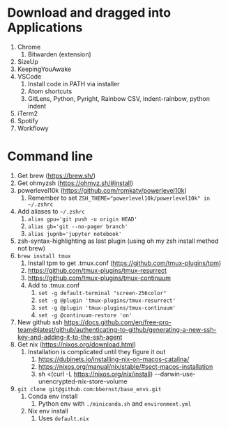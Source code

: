 # Download and dragged into Applications
1. Chrome
    1. Bitwarden (extension)
1. SizeUp
1. KeepingYouAwake
1. VSCode
    1. Install code in PATH via installer
    1. Atom shortcuts
    1. GitLens, Python, Pyright, Rainbow CSV, indent-rainbow, python indent
1. iTerm2
1. Spotify
1. Workflowy

# Command line
1. Get brew (https://brew.sh/)
1. Get ohmyzsh (https://ohmyz.sh/#install)
1. powerlevel10k (https://github.com/romkatv/powerlevel10k)
    1. Remember to set `ZSH_THEME="powerlevel10k/powerlevel10k" in ~/.zshrc`
1. Add aliases to `~/.zshrc`
    1. `alias gpu='git push -u origin HEAD'`
    1. `alias gb='git --no-pager branch'`
    1. `alias jupnb='jupyter notebook'`
1. zsh-syntax-highlighting as last plugin (using oh my zsh install method not brew)
1. `brew install tmux`
    1. Install tpm to get .tmux.conf (https://github.com/tmux-plugins/tpm)
    1. https://github.com/tmux-plugins/tmux-resurrect
    1. https://github.com/tmux-plugins/tmux-continuum
    1. Add to .tmux.conf
        1. `set -g default-terminal "screen-256color"`
        1. `set -g @plugin 'tmux-plugins/tmux-resurrect'`
        1. `set -g @plugin 'tmux-plugins/tmux-continuum'`
        1. `set -g @continuum-restore 'on'`
1. New github ssh https://docs.github.com/en/free-pro-team@latest/github/authenticating-to-github/generating-a-new-ssh-key-and-adding-it-to-the-ssh-agent
1. Get nix (https://nixos.org/download.html)
    1. Installation is complicated until they figure it out
        1. https://dubinets.io/installing-nix-on-macos-catalina/
        1. https://nixos.org/manual/nix/stable/#sect-macos-installation
        1. sh <(curl -L https://nixos.org/nix/install) --darwin-use-unencrypted-nix-store-volume
1. `git clone git@github.com:bbernst/base_envs.git`
    1. Conda env install
        1. Python env with `./miniconda.sh` and `environment.yml`
    1. Nix env install
        1. Uses `default.nix`
